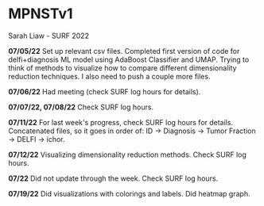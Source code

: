 # MPNSTv1
Sarah Liaw - SURF 2022

**07/05/22** Set up relevant csv files.
Completed first version of code for delfi+diagnosis ML model
using AdaBoost Classifier and UMAP. Trying to think of methods
to visualize how to compare different dimensionality reduction techniques.
I also need to push a couple more files.

**07/06/22** Had meeting (check SURF log hours for details).

**07/07/22, 07/08/22** Check SURF log hours.

**07/11/22** For last week's progress, check SURF log hours for
details. Concatenated files, so it goes in order of:
ID -> Diagnosis -> Tumor Fraction -> DELFI -> ichor.

**07/12/22** Visualizing dimensionality reduction methods. Check
SURF log hours.

**07/22** Did not update through the week. Check SURF log hours.

**07/19/22** Did visualizations with colorings and labels. Did
heatmap graph.